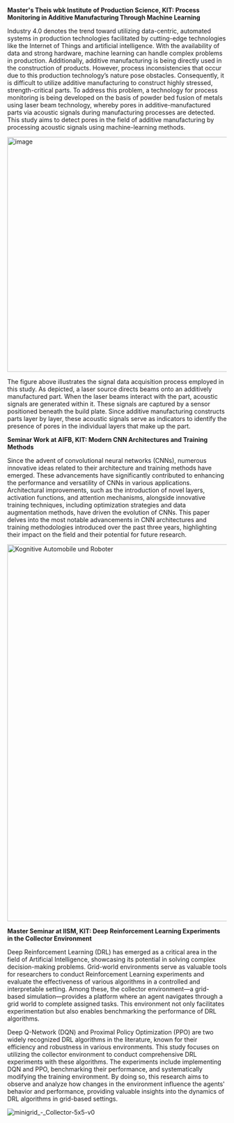 **Master's Theis wbk Institute of Production Science, KIT: Process Monitoring in Additive Manufacturing Through Machine Learning**

Industry 4.0 denotes the trend toward utilizing data-centric, automated systems in production technologies facilitated by 
cutting-edge technologies like the Internet of Things and artificial intelligence. With the availability of data and strong 
hardware, machine learning can handle complex problems in production.
Additionally, additive manufacturing is being directly used in the construction of products. 
However, process inconsistencies that occur due to this production technology’s nature pose obstacles. 
Consequently, it is difficult to utilize additive manufacturing to construct highly stressed, strength-critical parts.
To address this problem, a technology for process monitoring is being developed on the basis of powder bed fusion of metals 
using laser beam technology, whereby pores in additive-manufactured parts via acoustic signals during manufacturing processes 
are detected. This study aims to detect pores in the field of additive manufacturing by processing acoustic signals using machine-learning methods.

<img width="539" alt="image" src="https://github.com/user-attachments/assets/f8c31aac-3c7b-4956-968c-8fd3360906a6" />

The figure above illustrates the signal data acquisition process employed in this study. As depicted, a laser source directs beams onto an additively manufactured part. 
When the laser beams interact with the part, acoustic signals are generated within it. 
These signals are captured by a sensor positioned beneath the build plate. Since additive manufacturing constructs parts 
layer by layer, these acoustic signals serve as indicators to identify the presence of pores in the individual layers that make up the part.





**Seminar Work at AIFB, KIT: Modern CNN Architectures and Training Methods**

Since the advent of convolutional neural networks (CNNs), numerous innovative ideas related to their architecture and training methods have emerged. These advancements have significantly contributed to enhancing the performance and versatility of CNNs in various applications. Architectural improvements, such as the introduction of novel layers, activation functions, and attention mechanisms, alongside innovative training techniques, including optimization strategies and data augmentation methods, have driven the evolution of CNNs. This paper delves into the most notable advancements in CNN architectures and training methodologies introduced over the past three years, highlighting their impact on the field and their potential for future research.

<img width="865" alt="Kognitive Automobile und Roboter" src="https://github.com/user-attachments/assets/fc309241-89b7-4c84-b981-a8372d7ee834" />






**Master Seminar at IISM, KIT: Deep Reinforcement Learning Experiments in the Collector Environment**

Deep Reinforcement Learning (DRL) has emerged as a critical area in the field of Artificial Intelligence, showcasing its potential in solving complex decision-making problems. Grid-world environments serve as valuable tools for researchers to conduct Reinforcement Learning experiments and evaluate the effectiveness of various algorithms in a controlled and interpretable setting. Among these, the collector environment—a grid-based simulation—provides a platform where an agent navigates through a grid world to complete assigned tasks. This environment not only facilitates experimentation but also enables benchmarking the performance of DRL algorithms.

Deep Q-Network (DQN) and Proximal Policy Optimization (PPO) are two widely recognized DRL algorithms in the literature, known for their efficiency and robustness in various environments. This study focuses on utilizing the collector environment to conduct comprehensive DRL experiments with these algorithms. The experiments include implementing DQN and PPO, benchmarking their performance, and systematically modifying the training environment. By doing so, this research aims to observe and analyze how changes in the environment influence the agents' behavior and performance, providing valuable insights into the dynamics of DRL algorithms in grid-based settings.

![minigrid_-_Collector-5x5-v0](https://github.com/user-attachments/assets/a23efcbe-2f40-4019-a57d-91a984c936ec)


